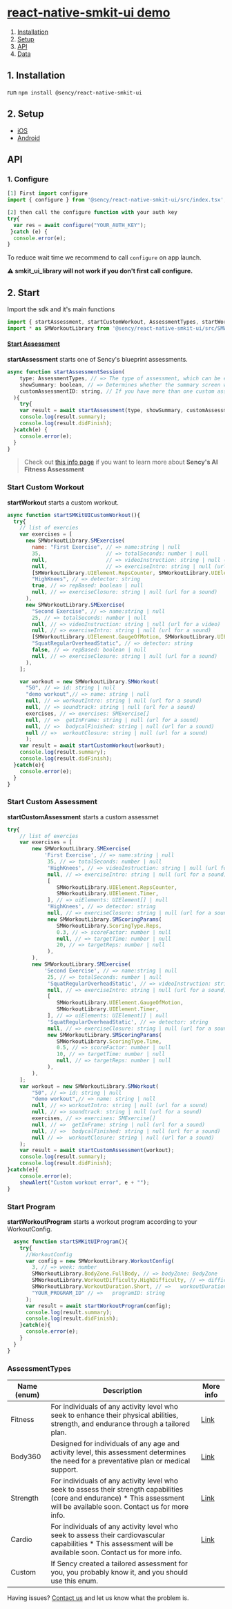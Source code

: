 # [react-native-smkit-ui demo](https://github.com/sency-ai/smkit-sdk)

1. [ Installation ](#inst)
2. [ Setup ](#setup)
3. [ API ](#api)
5. [ Data ](#data)

<a name="inst"></a>
## 1. Installation
run `npm install @sency/react-native-smkit-ui`



## 2. Setup <a name="setup"></a>
* [iOS](https://github.com/sency-ai/smkit-ui-react-native-demo/blob/main/docs/ios-setup.md)
* [Android](https://github.com/sency-ai/smkit-ui-react-native-demo/blob/main/docs/android-setup.md)

## API<a name="api"></a>
### 1. Configure <a name="conf"></a>

```js
[1] First import configure
import { configure } from '@sency/react-native-smkit-ui/src/index.tsx';

[2] then call the configure function with your auth key
try{
  var res = await configure("YOUR_AUTH_KEY");
 }catch (e) {
  console.error(e);
}
```

To reduce wait time we recommend to call `configure` on app launch.

**⚠️ smkit_ui_library will not work if you don't first call configure.**

## 2. Start <a name="start"></a>

Import the sdk and it's main functions
```js
import { startAssessment, startCustomWorkout, AssessmentTypes, startWorkoutProgram } from '@sency/react-native-smkit-ui/src/index.tsx';
import * as SMWorkoutLibrary from '@sency/react-native-smkit-ui/src/SMWorkout.tsx';
```

#### [Start Assessment](https://github.com/sency-ai/smkit-sdk/blob/main/AI-Fitness-Assessment.md)
**startAssessment** starts one of Sency's blueprint assessments. 
```js
async function startAssessmentSession(
    type: AssessmentTypes, // => The type of assessment, which can be either AssessmentTypes.Fitness or AssessmentTypes.Custom.
    showSummary: boolean, // => Determines whether the summary screen will be presented at the end of the exercise.
    customAssessmentID: string, // If you have more than one custom assessment, use the customAssessmentID to specify which one to call, if not please use null.
  ){
    try{
    var result = await startAssessment(type, showSummary, customAssessmentID);
    console.log(result.summary);
    console.log(result.didFinish);
  }catch(e) {
    console.error(e);
  }
}
```
> Check out [this info page](https://github.com/sency-ai/smkit-sdk/blob/main/AI-Fitness-Assessment.md) if you want to learn more about **Sency's AI Fitness Assessment**

### Start Custom Workout
**startWorkout** starts a custom workout.
```js
async function startSMKitUICustomWorkout(){
  try{
    // list of exercies
    var exercises = [
      new SMWorkoutLibrary.SMExercise(
        name: "First Exercise", // => name:string | null
        35,                     // => totalSeconds: number | null
        null,                   // => videoInstruction: string | null (url for a video)
        null,                   // => exerciseIntro: string | null (url for a sound)
        [SMWorkoutLibrary.UIElement.RepsCounter, SMWorkoutLibrary.UIElement.Timer], // => uiElements: UIElement[] | null
        "HighKnees", // => detector: string
        true, // => repBased: boolean | null
        null, // => exerciseClosure: string | null (url for a sound)
      ),
      new SMWorkoutLibrary.SMExercise(
        "Second Exercise", // => name:string | null
        25, // => totalSeconds: number | null
        null, // => videoInstruction: string | null (url for a video)
        null, // => exerciseIntro: string | null (url for a sound)
        [SMWorkoutLibrary.UIElement.GaugeOfMotion, SMWorkoutLibrary.UIElement.Timer], // => uiElements: UIElement[] | null
        "SquatRegularOverheadStatic", // => detector: string
        false, // => repBased: boolean | null
        null, // => exerciseClosure: string | null (url for a sound)
      ),
    ];

    var workout = new SMWorkoutLibrary.SMWorkout(
      "50", // => id: string | null
      "demo workout",// => name: string | null
      null, // => workoutIntro: string | null (url for a sound)
      null, // => soundtrack: string | null (url for a sound)
      exercises, // => exercises: SMExercise[]
      null, // =>  getInFrame: string | null (url for a sound)
      null, // =>  bodycalFinished: string | null (url for a sound)
      null // =>  workoutClosure: string | null (url for a sound)
      );
    var result = await startCustomWorkout(workout);
    console.log(result.summary);
    console.log(result.didFinish);
  }catch(e){
    console.error(e);
  }
}
```

### Start Custom Assessment
**startCustomAssessment** starts a custom assessmet
```js
try{
    // list of exercies
    var exercises = [
        new SMWorkoutLibrary.SMExercise(
            'First Exercise', // => name:string | null
             35, // => totalSeconds: number | null
             'HighKnees', // => videoInstruction: string | null (url for a video)
             null, // => exerciseIntro: string | null (url for a sound)
             [
                SMWorkoutLibrary.UIElement.RepsCounter,
                SMWorkoutLibrary.UIElement.Timer,
             ], // => uiElements: UIElement[] | null
             'HighKnees', // => detector: string
             null, // => exerciseClosure: string | null (url for a sound)
             new SMWorkoutLibrary.SMScoringParams(
                SMWorkoutLibrary.ScoringType.Reps,
                0.3, // => scoreFactor: number | null
                null, // => targetTime: number | null
                20, // => targetReps: number | null
             ),
        ),
        new SMWorkoutLibrary.SMExercise(
            'Second Exercise', // => name:string | null
             25, // => totalSeconds: number | null
             'SquatRegularOverheadStatic', // => videoInstruction: string | null (url for a video)
             null, // => exerciseIntro: string | null (url for a sound)
             [
                SMWorkoutLibrary.UIElement.GaugeOfMotion,
                SMWorkoutLibrary.UIElement.Timer,
             ], // => uiElements: UIElement[] | null
             'SquatRegularOverheadStatic', // => detector: string
             null, // => exerciseClosure: string | null (url for a sound)
             new SMWorkoutLibrary.SMScoringParams(
                SMWorkoutLibrary.ScoringType.Time,
                0.5, // => scoreFactor: number | null
                10, // => targetTime: number | null
                null, // => targetReps: number | null
             ),
        ),
    ];
    var workout = new SMWorkoutLibrary.SMWorkout(
        "50", // => id: string | null
        "demo workout",// => name: string | null
        null, // => workoutIntro: string | null (url for a sound)
        null, // => soundtrack: string | null (url for a sound)
        exercises, // => exercises: SMExercise[]
        null, // =>  getInFrame: string | null (url for a sound)
        null, // =>  bodycalFinished: string | null (url for a sound)
        null // =>  workoutClosure: string | null (url for a sound)
    );
    var result = await startCustomAssessment(workout);
    console.log(result.summary);
    console.log(result.didFinish);
}catch(e){
    console.error(e);
    showAlert("Custom workout error", e + "");
}
```


### Start Program
**startWorkoutProgram** starts a workout program according to your WorkoutConfig.
```js
  async function startSMKitUIProgram(){
    try{
      //WorkoutConfig
      var config = new SMWorkoutLibrary.WorkoutConfig(
        3, // => week: number
        SMWorkoutLibrary.BodyZone.FullBody, // => bodyZone: BodyZone
        SMWorkoutLibrary.WorkoutDifficulty.HighDifficulty, // => difficultyLevel: WorkoutDifficulty
        SMWorkoutLibrary.WorkoutDuration.Short, // =>   workoutDuration: WorkoutDuration
        "YOUR_PROGRAM_ID" // =>   programID: string
      );
      var result = await startWorkoutProgram(config);
      console.log(result.summary);
      console.log(result.didFinish);
    }catch(e){
      console.error(e);
    }
  }
}
```

### AssessmentTypes<a name="data"></a>
| Name (enum)              | Description |More info|
|---------------------|---------------------|---------------------|
| Fitness             | For individuals of any activity level who seek to enhance their physical abilities, strength, and endurance through a tailored plan.| [Link](https://github.com/sency-ai/smkit-sdk/blob/main/Assessments/AI-Fitness-Assessment.md) |
| Body360             | Designed for individuals of any age and activity level, this assessment determines the need for a preventative plan or medical support.| [Link](https://github.com/sency-ai/smkit-sdk/blob/main/Assessments/360-Body-Assessment.md) |
| Strength            |For individuals of any activity level who seek to assess their strength capabilities (core and endurance) * This assessment will be available soon. Contact us for more info.| [Link](https://github.com/sency-ai/smkit-sdk/blob/main/Assessments/Strength.md) |
| Cardio            |For individuals of any activity level who seek to assess their cardiovascular capabilities  * This assessment will be available soon. Contact us for more info.| [Link](https://github.com/sency-ai/smkit-sdk/blob/main/Assessments/Cardio.md) |
| Custom              |If Sency created a tailored assessment for you, you probably know it, and you should use this enum.|  |

Having issues? [Contact us](mailto:support@sency.ai) and let us know what the problem is.
